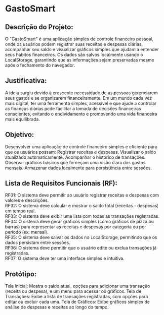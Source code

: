 <h1>  GastoSmart </h1>
    

<h2> Descrição do Projeto:</h2>
    O "GastoSmart" é uma aplicação simples de controle financeiro pessoal, onde os usuários podem registrar suas receitas e despesas diárias, acompanhar seu saldo e visualizar gráficos simples que ajudam a entender seus hábitos financeiros. Os dados são salvos localmente usando o LocalStorage, garantindo que as informações sejam preservadas mesmo após o fechamento do navegador.

 <h2> Justificativa:</h2>
    A ideia surgiu devido à crescente necessidade de as pessoas gerenciarem seus gastos e se organizarem financeiramente. Em um mundo cada vez mais digital, ter uma ferramenta simples, acessível e que ajude a controlar as finanças diárias pode facilitar a tomada de decisões financeiras conscientes, evitando o endividamento e promovendo uma vida financeira mais equilibrada.

<h2>Objetivo:</h2>
    Desenvolver uma aplicação de controle financeiro simples e eficiente para que os usuários possam:
        Registrar receitas e despesas.
        Visualizar o saldo atualizado automaticamente.
        Acompanhar o histórico de transações.
        Observar gráficos básicos que forneçam uma visão clara dos gastos mensais.
        Armazenar dados localmente para persistência entre sessões.

<h2> Lista de Requisitos Funcionais (RF):</h2>
    RF01: O sistema deve permitir ao usuário registrar receitas e despesas com valores e descrições.
    <br>
    RF02: O sistema deve calcular e mostrar o saldo total (receitas - despesas) em tempo real.
      <br>
    RF03: O sistema deve exibir uma lista com todas as transações registradas.
      <br>
    RF04: O sistema deve gerar gráficos simples (como gráficos de pizza ou barras) para representar as receitas e despesas por categoria ou por período (ex: mensal).
      <br>
    RF05: O sistema deve salvar os dados no LocalStorage, permitindo que os dados persistam entre sessões.
      <br>
    RF06: O sistema deve permitir que o usuário edite ou exclua transações já registradas.
      <br>
    RF07: O sistema deve ter uma interface simples e intuitiva.
      <br>

<h2>Protótipo: </h2>
    Tela Inicial: Mostra o saldo atual, opções para adicionar uma transação (receita ou despesa), e um menu para acessar os gráficos.
    Tela de Transações: Exibe a lista de transações registradas, com opções para editar ou excluir cada uma.
    Tela de Gráficos: Exibe gráficos simples de análise de despesas e receitas ao longo do tempo.
